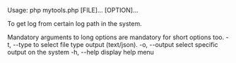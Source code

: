 Usage: php mytools.php [FILE]... [OPTION]...

To get log from certain log path in the system.

Mandatory arguments to long options are mandatory for short options too.
-t, --type                 to select file type output (text/json).
-o, --output               select specific output on the system
-h, --help                 display help menu
